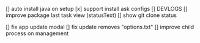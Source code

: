 [] auto install java on setup
[x] support install ask configs
[] DEVLOGS
[] improve package last task view (statusText)
[] show git clone status

[] fix app update modal
[] fix update removes "options.txt"
[] improve child process on management